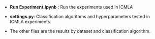* **Run Experiment.ipynb** : Run the experiments used in ICMLA

* **settings.py**: Classification algorithms and hyperparameters tested in ICMLA experiments.

* The other files are the results by dataset and classification algorithm.
